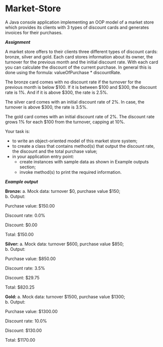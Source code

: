 # Market-Store
A Java console application implementing an OOP model of a market store which provides its clients with 3 types of discount cards and generates invoices for their purchases.

***Assignment***

A market store offers to their clients three different types of discount cards: bronze, silver and gold. Each card stores information about its owner, the turnover for the previous month and the initial discount rate. With each card you can calculate the discount of the current purchase. In general this is done using the formula: valueOfPurchase * discountRate.

The bronze card comes with no discount rate if the turnover for the previous month is below $100. If it is between $100 and $300, the discount rate is 1%. And if it is above $300, the rate is 2.5%.

The silver card comes with an initial discount rate of 2%. In case, the turnover is above $300, the rate is 3.5%.

The gold card comes with an initial discount rate of 2%. The discount rate grows 1% for each $100 from the turnover, capping at 10%.

Your task is:

- to write an object-oriented model of this market store system;
- to create a class that contains method(s) that output the discount rate, the discount and the total purchase value;
- in your application entry point:
  - create instances with sample data as shown in Example outputs section;
  - invoke method(s) to print the required information.

***Example output***

**Bronze:**
a. Mock data: turnover $0, purchase value $150;  
b. Output:

Purchase value: $150.00

Discount rate: 0.0%

Discount: $0.00

Total: $150.00

**Silver:**
a. Mock data: turnover $600, purchase value $850;  
b. Output:

Purchase value: $850.00

Discount rate: 3.5%

Discount: $29.75

Total: $820.25

**Gold:**
a. Mock data: turnover $1500, purchase value $1300;  
b. Output:

Purchase value: $1300.00

Discount rate: 10.0%

Discount: $130.00

Total: $1170.00
